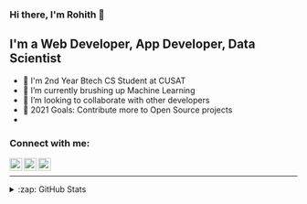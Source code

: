 ### Hi there, I'm Rohith  👋

## I'm a Web Developer, App Developer, Data Scientist

- 🔭 I'm 2nd Year Btech CS Student at CUSAT
- 🌱 I’m currently brushing up Machine Learning
- 👯 I’m looking to collaborate with other developers
- 🥅 2021 Goals: Contribute more to Open Source projects
-

### Connect with me:

[<img align="left" alt="codeSTACKr | Twitter" width="22px" src="https://cdn.jsdelivr.net/npm/simple-icons@v3/icons/twitter.svg" />][twitter]
[<img align="left" alt="codeSTACKr | LinkedIn" width="22px" src="https://cdn.jsdelivr.net/npm/simple-icons@v3/icons/linkedin.svg" />][linkedin]
[<img align="left" alt="codeSTACKr | Instagram" width="22px" src="https://cdn.jsdelivr.net/npm/simple-icons@v3/icons/instagram.svg" />][instagram]

<br />

---

<details>
  <summary>:zap: GitHub Stats</summary>

  <img align="left" alt="Rohith's GitHub Stats" src="https://github-readme-stats.codestackr.vercel.app/api?username=rohith_maddz&show_icons=true&hide_border=true" />

</details>

[twitter]: https://twitter.com/Rohith_maddz7
[instagram]: https://www.instagram.com/_r.ohith_/
[linkedin]: https://linkedin.com/in/rohith-c-dinesan-4b5594207